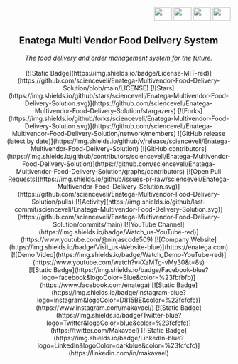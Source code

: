 <div align="right">
  <a target="_blank" href="https://www.facebook.com/sharer/sharer.php?u=https://github.com/scienceveli" style="text-decoration:none">
    <img src="https://img.shields.io/badge/-0d1117?logo=facebook" width="40" height="30">
  </a>
  <a target="_blank" href="https://linkedin.com/in/makavael" style="text-decoration:none">
    <img src="https://img.shields.io/badge/-0d1117?logo=linkedin" width="40" height="30">
  </a>
  <a target="_blank" href="https://twitter.com/intent/tweet?&url=https://github.com/scienceveli&via=Makavael" style="text-decoration:none">
    <img src="https://img.shields.io/badge/-0d1117?logo=twitter" width="40" height="30">
  </a>
  <a target="_blank" href="https://www.instagram.com/makavael/" style="text-decoration:none">
    <img src="https://img.shields.io/badge/-0d1117?logo=instagram" width="40" height="30">
  </a>
</div>

<div align="center">
  <h2>Enatega Multi Vendor Food Delivery System</h2>
  <i>The food delivery and order management system for the future.</i>
  <br />
  <br />
</div>

<div align="center">
  [![Static Badge](https://img.shields.io/badge/License-MIT-red)](https://github.com/scienceveli/Enatega-Multivendor-Food-Delivery-Solution/blob/main/LICENSE)
  [![Stars](https://img.shields.io/github/stars/scienceveli/Enatega-Multivendor-Food-Delivery-Solution.svg)](https://github.com/scienceveli/Enatega-Multivendor-Food-Delivery-Solution/stargazers)
  [![Forks](https://img.shields.io/github/forks/scienceveli/Enatega-Multivendor-Food-Delivery-Solution.svg)](https://github.com/scienceveli/Enatega-Multivendor-Food-Delivery-Solution/network/members)
  ![GitHub release (latest by date)](https://img.shields.io/github/v/release/scienceveli/Enatega-Multivendor-Food-Delivery-Solution)
  [![GitHub contributors](https://img.shields.io/github/contributors/scienceveli/Enatega-Multivendor-Food-Delivery-Solution)](https://github.com/scienceveli/Enatega-Multivendor-Food-Delivery-Solution/graphs/contributors)
  [![Open Pull Requests](https://img.shields.io/github/issues-pr-raw/scienceveli/Enatega-Multivendor-Food-Delivery-Solution.svg)](https://github.com/scienceveli/Enatega-Multivendor-Food-Delivery-Solution/pulls)
  [![Activity](https://img.shields.io/github/last-commit/scienceveli/Enatega-Multivendor-Food-Delivery-Solution.svg)](https://github.com/scienceveli/Enatega-Multivendor-Food-Delivery-Solution/commits/main)
  [![YouTube Channel](https://img.shields.io/badge/Watch_us-YouTube-red)](https://www.youtube.com/@ninjascode509)
  [![Company Website](https://img.shields.io/badge/Visit_us-Website-blue)](https://enatega.com)
  [![Demo Video](https://img.shields.io/badge/Watch_Demo-YouTube-red)](https://www.youtube.com/watch?v=XaMTg-vMy30&t=8s)
</div>

<div align="center">
  [![Static Badge](https://img.shields.io/badge/Facebook-blue?logo=facebook&logoColor=Blue&color=%23fbfbfb)](https://www.facebook.com/enatega)
  [![Static Badge](https://img.shields.io/badge/Instagram-blue?logo=instagram&logoColor=D815BE&color=%23fcfcfc)](https://www.instagram.com/makavael/)
  [![Static Badge](https://img.shields.io/badge/Twitter-blue?logo=Twitter&logoColor=blue&color=%23fcfcfc)](https://twitter.com/Makavael)
  [![Static Badge](https://img.shields.io/badge/LinkedIn-blue?logo=LinkedIn&logoColor=darkblue&color=%23fcfcfc)](https://linkedin.com/in/makavael)
</div>
